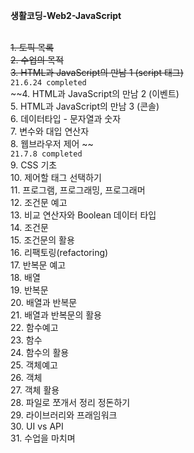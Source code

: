 **생활코딩-Web2-JavaScript**

<br>~~1. 토픽 목록
<br>2. 수업의 목적
<br>3. HTML과 JavaScript의 만남 1 (script 태그)~~<br><code>21.6.24 completed</code>
<br>~~4. HTML과 JavaScript의 만남 2 (이벤트)
<br>5. HTML과 JavaScript의 만남 3 (콘솔)
<br>6. 데이터타입 - 문자열과 숫자
<br>7. 변수와 대입 연산자
<br>8. 웹브라우저 제어 ~~<br><code>21.7.8 completed</code>
<br>9. CSS 기초
<br>10. 제어할 태그 선택하기
<br>11. 프로그램, 프로그래밍, 프로그래머
<br>12. 조건문 예고
<br>13. 비교 연산자와 Boolean 데이터 타입
<br>14. 조건문
<br>15. 조건문의 활용
<br>16. 리팩토링(refactoring)
<br>17. 반복문 예고
<br>18. 배열
<br>19. 반복문
<br>20. 배열과 반복문
<br>21. 배열과 반복문의 활용
<br>22. 함수예고
<br>23. 함수
<br>24. 함수의 활용
<br>25. 객체예고
<br>26. 객체
<br>27. 객체 활용
<br>28. 파일로 쪼개서 정리 정돈하기
<br>29. 라이브러리와 프래임워크
<br>30. UI vs API
<br>31. 수업을 마치며
